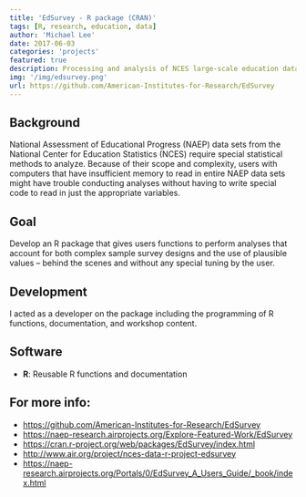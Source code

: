 ```yaml
---
title: 'EdSurvey - R package (CRAN)'
tags: [R, research, education, data]
author: 'Michael Lee'
date: 2017-06-03
categories: 'projects'
featured: true
description: Processing and analysis of NCES large-scale education data with appropriate procedures.
img: '/img/edsurvey.png'
url: https://github.com/American-Institutes-for-Research/EdSurvey
---
```


## Background

National Assessment of Educational Progress (NAEP) data sets from the National Center for Education Statistics (NCES) require special statistical methods to analyze. Because of their scope and complexity, users with computers that have insufficient memory to read in entire NAEP data sets might have trouble conducting analyses without having to write special code to read in just the appropriate variables.

## Goal

Develop an R package that gives users functions to perform analyses that account for both complex sample survey designs and the use of plausible values – behind the scenes and without any special tuning by the user.

## Development

I acted as a developer on the package including the programming of R functions, documentation, and workshop content.

## Software

- **R**: Reusable R functions and documentation

## For more info:

- https://github.com/American-Institutes-for-Research/EdSurvey
- https://naep-research.airprojects.org/Explore-Featured-Work/EdSurvey
- https://cran.r-project.org/web/packages/EdSurvey/index.html
- http://www.air.org/project/nces-data-r-project-edsurvey
- https://naep-research.airprojects.org/Portals/0/EdSurvey_A_Users_Guide/_book/index.html
